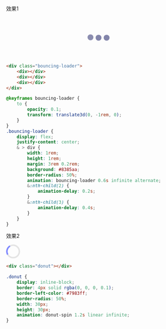 <div class="loading">
    <div class="loading-item">
        <p class="h2">效果1</p>
        <div class="loading-item-content">
            <div class="bouncing-loader">
                <div></div>
                <div></div>
                <div></div>
            </div>
        </div>
    </div>
</div>

```html
<div class="bouncing-loader">
    <div></div>
    <div></div>
    <div></div>
</div>
```

```scss
@keyframes bouncing-loader {
    to {
        opacity: 0.1;
        transform: translate3d(0, -1rem, 0);
    }
}
.bouncing-loader {
    display: flex;
    justify-content: center;
    & > div {
        width: 1rem;
        height: 1rem;
        margin: 3rem 0.2rem;
        background: #8385aa;
        border-radius: 50%;
        animation: bouncing-loader 0.6s infinite alternate;
        &:nth-child(2) {
            animation-delay: 0.2s;
        }
        &:nth-child(3) {
            animation-delay: 0.4s;
        }
    }
}
```

<div class="loading">
    <div class="loading-item">
        <p class="h2">效果2</p>
        <div class="loading-item-content">
            <div class="donut"></div>
        </div>
    </div>
</div>

```html
<div class="donut"></div>
```

```scss
.donut {
    display: inline-block;
    border: 4px solid rgba(0, 0, 0, 0.1);
    border-left-color: #7983ff;
    border-radius: 50%;
    width: 30px;
    height: 30px;
    animation: donut-spin 1.2s linear infinite;
}
```

<style scoped lang="scss">
.loading{
    &-item{
        padding: 10px 0;
        &+&{
            margin-top: 20px;
        }
        &-content{
            padding: 20px 0;
            display: flex;
            justify-content: center;
            background-color: #efefef;
        }
    }
}
@keyframes bouncing-loader {
    to {
        opacity: 0.1;
        transform: translate3d(0, -1rem, 0);
    }
}
.bouncing-loader {
    display: flex;
    justify-content: center;
    &>div{
        width: 1rem;
        height: 1rem;
        margin: 3rem 0.2rem;
        background: #8385aa;
        border-radius: 50%;
        animation: bouncing-loader 0.6s infinite alternate;
        &:nth-child(2) {
            animation-delay: 0.2s;
        }
        &:nth-child(3) {
            animation-delay: 0.4s;
        }
    }
}
@keyframes donut-spin {
    0% {
        transform: rotate(0deg);
    }
    100% {
        transform: rotate(360deg);
    }
}
.donut {
    display: inline-block;
    border: 4px solid rgba(0, 0, 0, 0.1);
    border-left-color: #7983ff;
    border-radius: 50%;
    width: 30px;
    height: 30px;
    animation: donut-spin 1.2s linear infinite;
}


</style>
